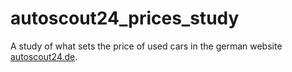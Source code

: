 # autoscout24_prices_study

A study of what sets the price of used cars in the german website [autoscout24.de](https://www.autoscout24.de/).

